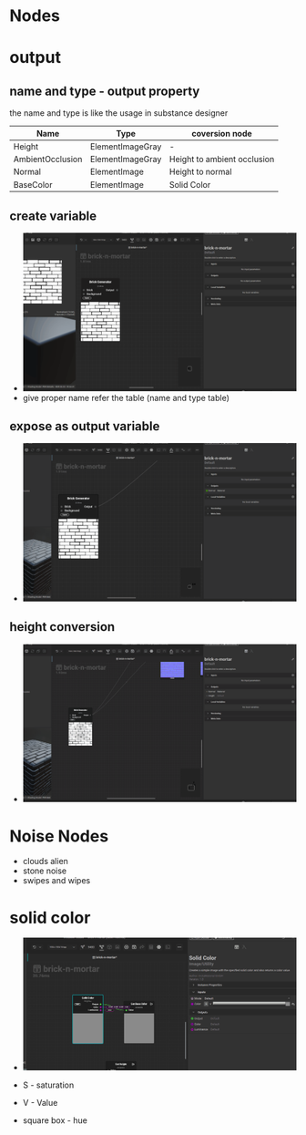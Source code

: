 # **Nodes**

# output

## name and type - output property

the name and type is like the usage in substance designer

| Name             | Type             | coversion node              |
| ---------------- | ---------------- | --------------------------- |
| Height           | ElementImageGray | -                           |
| AmbientOcclusion | ElementImageGray | Height to ambient occlusion |
| Normal           | ElementImage     | Height to normal            |
| BaseColor        | ElementImage     | Solid Color                 |

## create variable

- <img src="./images/nodes/output-some-variable.gif">
- give proper name refer the table (name and type table)

## expose as output variable

- <img src="./images/nodes/expose-auto-output-param.gif">

## height conversion

- <img src="./images/nodes/height-to-output-conversion.gif">

# Noise Nodes

- clouds alien
- stone noise
- swipes and wipes

# solid color

- <img src="./images/nodes/solid-color-slider.gif">

- S - saturation
- V - Value
- square box - hue
